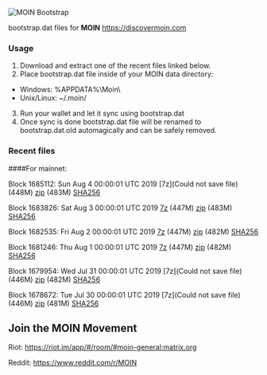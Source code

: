 ![MOIN Bootstrap](https://i.imgur.com/KjM1jMp.jpg)

bootstrap.dat files for **MOIN** https://discovermoin.com

### Usage

1. Download and extract one of the recent files linked below.
2. Place bootstrap.dat file inside of your MOIN data directory:
 - Windows: %APPDATA%\Moin\
 - Unix/Linux: ~/.moin/
3. Run your wallet and let it sync using bootstrap.dat
4. Once sync is done bootstrap.dat file will be renamed to bootstrap.dat.old automagically and can be safely removed.


### Recent files

####For mainnet:

Block 1685112: Sun Aug  4 00:00:01 UTC 2019 [7z](Could not save file) (448M) [zip]() (483M) [SHA256]()

Block 1683826: Sat Aug  3 00:00:01 UTC 2019 [7z]() (447M) [zip]() (483M) [SHA256]()

Block 1682535: Fri Aug  2 00:00:01 UTC 2019 [7z](https://transfer.sh/rLWjX/bootstrap.dat.20190802.7z) (447M) [zip](https://transfer.sh/13dBv7/bootstrap.dat.20190802.zip) (482M) [SHA256](https://transfer.sh/xQvib/sha256.txt)

Block 1681246: Thu Aug  1 00:00:01 UTC 2019 [7z](https://transfer.sh/1mEX6/bootstrap.dat.20190801.7z) (447M) [zip](https://transfer.sh/i9dXa/bootstrap.dat.20190801.zip) (482M) [SHA256](https://transfer.sh/sY4hd/sha256.txt)

Block 1679954: Wed Jul 31 00:00:01 UTC 2019 [7z](Could not save file) (446M) [zip]() (482M) [SHA256]()

Block 1678672: Tue Jul 30 00:00:01 UTC 2019 [7z](Could not save file) (446M) [zip]() (481M) [SHA256]()

## Join the MOIN Movement

Riot: https://riot.im/app/#/room/#moin-general:matrix.org

Reddit: https://www.reddit.com/r/MOIN
